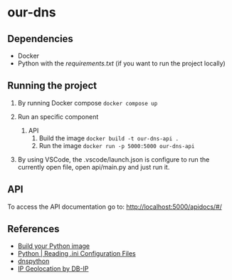 # our-dns

## Dependencies

- Docker
- Python with the _requirements.txt_ (if you want to run the project locally)

## Running the project

1. By running Docker compose `docker compose up`

2. Run an specific component

   1. API
      1. Build the image `docker build -t our-dns-api .`
      2. Run the image `docker run -p 5000:5000 our-dns-api`

3. By using VSCode, the .vscode/launch.json is configure to run the currently open file, open api/main.py and just run it.

## API

To access the API documentation go to:
[http://localhost:5000/apidocs/#/](http://localhost:5000/apidocs/#/)

## References

- [Build your Python image](https://docs.docker.com/language/python/build-images/)
- [Python | Reading .ini Configuration Files](https://www.geeksforgeeks.org/python-reading-ini-configuration-files/)
- [dnspython](https://www.dnspython.org/)
- [IP Geolocation by DB-IP](https://db-ip.com)
